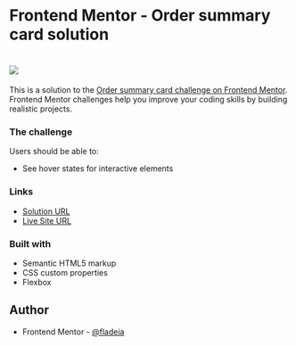# Frontend Mentor - Order summary card solution
<h1>
  <img src="https://ik.imagekit.io/ladeiaDev/2022-06-16-17-51-quirky-mclean-585c4e.netlify.app_w8FG9foGN.png?ik-sdk-version=javascript-1.4.3&updatedAt=1655412737305">
</h1>

This is a solution to the [Order summary card challenge on Frontend Mentor](https://www.frontendmentor.io/challenges/order-summary-component-QlPmajDUj). Frontend Mentor challenges help you improve your coding skills by building realistic projects. 

### The challenge

Users should be able to:
- See hover states for interactive elements

### Links

- [Solution URL](https://github.com/fladeia/order-summaryFrontendMentor)
- [Live Site URL](https://quirky-mclean-585c4e.netlify.app/)

### Built with

- Semantic HTML5 markup
- CSS custom properties
- Flexbox

## Author

- Frontend Mentor - [@fladeia](https://www.frontendmentor.io/profile/fladeia)
